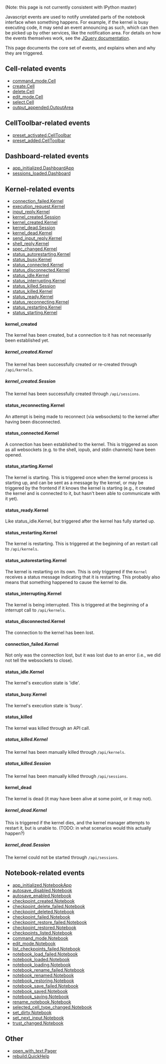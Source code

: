 (Note: this page is not currently consistent with IPython master)

Javascript events are used to notify unrelated parts of the notebook interface when something happens. For example, if the kernel is busy executing code, it may send an event announcing as such, which can then be picked up by other services, like the notification area. For details on how the events themselves work, see the [JQuery documentation](http://api.jquery.com/on/).

This page documents the core set of events, and explains when and why they are triggered.

## Cell-related events

* [command_mode.Cell](#command_modecell)
* [create.Cell](#createcell)
* [delete.Cell](#deletecell)
* [edit_mode.Cell](#edit_modecell)
* [select.Cell](#selectcell)
* [output_appended.OutputArea](#output_appendedoutputarea)

## CellToolbar-related events

* [preset_activated.CellToolbar](#preset_activatedcelltoolbar)
* [preset_added.CellToolbar](#preset_addedcelltoolbar)

## Dashboard-related events

* [app_initialized.DashboardApp](#app_initializeddashboardapp)
* [sessions_loaded.Dashboard](#sessions_loadeddashboard)

## Kernel-related events

* [connection_failed.Kernel](#connection_failedkernel)
* [execution_request.Kernel](#execution_requestkernel)
* [input_reply.Kernel](#input_replykernel)
* [kernel_created.Session](#kernel_createdsession)
* [kernel_created.Kernel](#kernel_createdkernel)
* [kernel_dead.Session](#kernel_deadsession)
* [kernel_dead.Kernel](#kernel_deadkernel)
* [send_input_reply.Kernel](#send_input_replykernel)
* [shell_reply.Kernel](#shell_replykernel)
* [spec_changed.Kernel](#spec_changedkernel)
* [status_autorestarting.Kernel](#status_autorestartingkernel)
* [status_busy.Kernel](#status_busykernel)
* [status_connected.Kernel](#status_connectedkernel)
* [status_disconnected.Kernel](#status_disconnectedkernel)
* [status_idle.Kernel](#status_idlekernel)
* [status_interrupting.Kernel](#status_interruptingkernel)
* [status_killed.Session](#status_killedsession)
* [status_killed.Kernel](#status_killedkernel)
* [status_ready.Kernel](#status_readykernel)
* [status_reconnecting.Kernel](#status_reconnectingkernel)
* [status_restarting.Kernel](#status_restartingkernel)
* [status_starting.Kernel](#status_startingkernel)

#### kernel_created

The kernel has been created, but a connection to it has not necessarily been established yet.

##### kernel_created.Kernel

The kernel has been successfully created or re-created through `/api/kernels`.

##### kernel_created.Session

The kernel has been successfully created through `/api/sessions`.

#### status_reconnecting.Kernel

An attempt is being made to reconnect (via websockets) to the kernel after having been disconnected.

#### status_connected.Kernel

A connection has been established to the kernel. This is triggered as soon as all websockets (e.g. to the shell, iopub, and stdin channels) have been opened.

#### status_starting.Kernel

The kernel is starting. This is triggered once when the kernel process is starting up, and can be sent as a message by the kernel, or may be triggered by the frontend if it knows the kernel is starting (e.g., it created the kernel and is connected to it, but hasn't been able to communicate with it yet).

#### status_ready.Kernel

Like status_idle.Kernel, but triggered after the kernel has fully started up.

#### status_restarting.Kernel

The kernel is restarting. This is triggered at the beginning of an restart call to `/api/kernels`.

#### status_autorestarting.Kernel

The kernel is restarting on its own. This is only triggered if the `Kernel` receives a status message indicating that it is restarting. This probably also means that something happened to cause the kernel to die.

#### status_interrupting.Kernel

The kernel is being interrupted. This is triggered at the beginning of a interrupt call to `/api/kernels`.

#### status_disconnected.Kernel

The connection to the kernel has been lost.

#### connection_failed.Kernel

Not only was the connection lost, but it was lost due to an error (i.e., we did not tell the websockets to close).

#### status_idle.Kernel

The kernel's execution state is 'idle'.

#### status_busy.Kernel

The kernel's execution state is 'busy'.

#### status_killed

The kernel was killed through an API call.

##### status_killed.Kernel

The kernel has been manually killed through `/api/kernels`.

##### status_killed.Session

The kernel has been manually killed through `/api/sessions`.

#### kernel_dead

The kernel is dead (it may have been alive at some point, or it may not).

##### kernel_dead.Kernel

This is triggered if the kernel dies, and the kernel manager attempts to restart it, but is unable to. (TODO: in what scenarios would this actually happen?)

##### kernel_dead.Session

The kernel could not be started through `/api/sessions`.

## Notebook-related events

* [app_initialized.NotebookApp](#app_initializednotebookapp)
* [autosave_disabled.Notebook](#autosave_disablednotebook)
* [autosave_enabled.Notebook](#autosave_enablednotebook)
* [checkpoint_created.Notebook](#checkpoint_creatednotebook)
* [checkpoint_delete_failed.Notebook](#checkpoint_delete_failednotebook)
* [checkpoint_deleted.Notebook](#checkpoint_deletednotebook)
* [checkpoint_failed.Notebook](#checkpoint_failednotebook)
* [checkpoint_restore_failed.Notebook](#checkpoint_restore_failednotebook)
* [checkpoint_restored.Notebook](#checkpoint_restorednotebook)
* [checkpoints_listed.Notebook](#checkpoints_listednotebook)
* [command_mode.Notebook](#command_modenotebook)
* [edit_mode.Notebook](#edit_modenotebook)
* [list_checkpoints_failed.Notebook](#list_checkpoints_failednotebook)
* [notebook_load_failed.Notebook](#notebook_load_failednotebook)
* [notebook_loaded.Notebook](#notebook_loadednotebook)
* [notebook_loading.Notebook](#notebook_loadingnotebook)
* [notebook_rename_failed.Notebook](#notebook_rename_failednotebook)
* [notebook_renamed.Notebook](#notebook_renamednotebook)
* [notebook_restoring.Notebook](#notebook_restoringnotebook)
* [notebook_save_failed.Notebook](#notebook_save_failednotebook)
* [notebook_saved.Notebook](#notebook_savednotebook)
* [notebook_saving.Notebook](#notebook_savingnotebook)
* [rename_notebook.Notebook](#rename_notebooknotebook)
* [selected_cell_type_changed.Notebook](#selected_cell_type_changednotebook)
* [set_dirty.Notebook](#set_dirtynotebook)
* [set_next_input.Notebook](#set_next_inputnotebook)
* [trust_changed.Notebook](#trust_changednotebook)

## Other

* [open_with_text.Pager](#open_with_textpager)
* [rebuild.QuickHelp](#rebuildquickhelp)